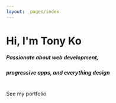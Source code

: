 ```yaml
---
layout: _pages/index
---
```

# Hi, I'm Tony Ko

##### Passionate about web development,

##### progressive apps, and everything design
<br>
<a class="b-button b-is-white">See my portfolio</a>
